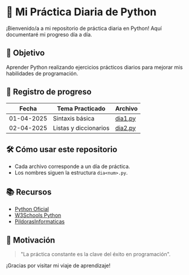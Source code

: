 # 🐍 Mi Práctica Diaria de Python

¡Bienvenido/a a mi repositorio de práctica diaria en Python! Aquí documentaré mi progreso día a día.

## 🎯 Objetivo
Aprender Python realizando ejercicios prácticos diarios para mejorar mis habilidades de programación.

## 📅 Registro de progreso
| Fecha       | Tema Practicado          | Archivo                     |
|-------------|--------------------------|-----------------------------|
| 01-04-2025  | Sintaxis básica          | [dia1.py](dia1.py) |
| 02-04-2025  | Listas y diccionarios    | [dia2.py](dia2.py)   |

## 🛠 Cómo usar este repositorio
- Cada archivo corresponde a un día de práctica.
- Los nombres siguen la estructura `dia<num>.py`.

## 📚 Recursos
- [Python Oficial](https://www.python.org/)
- [W3Schools Python](https://www.w3schools.com/python/)
- [PildorasInformaticas](https://www.youtube.com/playlist?list=PLU8oAlHdN5BlvPxziopYZRd55pdqFwkeS)

## 🌟 Motivación
> "La práctica constante es la clave del éxito en programación". 

¡Gracias por visitar mi viaje de aprendizaje! 